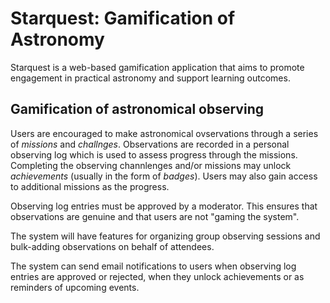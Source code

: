 # Starquest: Gamification of Astronomy #

Starquest is a web-based gamification application that aims to promote engagement in practical astronomy and support learning outcomes.

## Gamification of astronomical observing ##

Users are encouraged to make astronomical ovservations through a series of _missions_ and _challnges_.
Observations are recorded in a personal observing log which is used to assess progress through the missions.
Completing the observing channlenges and/or missions may unlock _achievements_ (usually in the form of _badges_).
Users may also gain access to additional missions as the progress.

Observing log entries must be approved by a moderator.
This ensures that observations are genuine and that users are not "gaming the system".

The system will have features for organizing group observing sessions and bulk-adding observations on behalf of attendees.

The system can send email notifications to users when observing log entries are approved or rejected,
when they unlock achievements or as reminders of upcoming events.
